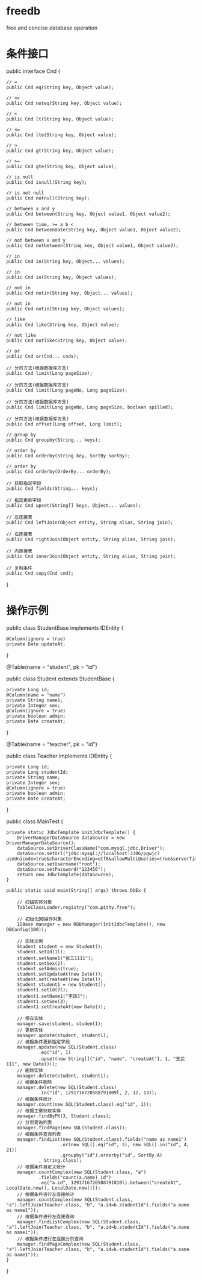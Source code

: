 # freedb
free and concise database operation

# 条件接口

public interface Cnd {

    // =
    public Cnd eq(String key, Object value);

    // <>
    public Cnd noteq(String key, Object value);

    // <
    public Cnd lt(String key, Object value);

    // <=
    public Cnd lte(String key, Object value);

    // >
    public Cnd gt(String key, Object value);

    // >=
    public Cnd gte(String key, Object value);

    // is null
    public Cnd isnull(String key);

    // is not null
    public Cnd notnull(String key);

    // between x and y
    public Cnd between(String key, Object value1, Object value2);

    // between time, >= a b <
    public Cnd betweenDate(String key, Object value1, Object value2);

    // not between x and y
    public Cnd notbetween(String key, Object value1, Object value2);

    // in
    public Cnd in(String key, Object... values);

    // in
    public Cnd in(String key, Object values);

    // not in
    public Cnd notin(String key, Object... values);

    // not in
    public Cnd notin(String key, Object values);

    // like
    public Cnd like(String key, Object value);

    // not like
    public Cnd notlike(String key, Object value);

    // or
    public Cnd or(Cnd... cnds);

    // 分页方法(根据数据库方言)
    public Cnd limit(Long pageSize);

    // 分页方法(根据数据库方言)
    public Cnd limit(Long pageNo, Long pageSize);

    // 分页方法(根据数据库方言)
    public Cnd limit(Long pageNo, Long pageSize, boolean spilled);

    // 分页方法(根据数据库方言)
    public Cnd offset(Long offset, Long limit);

    // group by
    public Cnd groupby(String... keys);

    // order by
    public Cnd orderby(String key, SortBy sortBy);

    // order by
    public Cnd orderby(OrderBy... orderBy);

    // 获取指定字段
    public Cnd fields(String... keys);

    // 指定更新字段
    public Cnd upset(String[] keys, Object... values);

    // 左连接表
    public Cnd leftJoin(Object entity, String alias, String join);

    // 右连接表
    public Cnd rightJoin(Object entity, String alias, String join);

    // 内连接表
    public Cnd innerJoin(Object entity, String alias, String join);

    // 复制条件
    public Cnd copy(Cnd cnd);

}

# 操作示例

public class StudentBase implements IDEntity {

    @Column(ignore = true)
    private Date updateAt;
    
}

@Table(name = "student", pk = "id")

public class Student extends StudentBase {

    private Long id;
    @Column(name = "name")
    private String name1;
    private Integer sex;
    @Column(ignore = true)
    private boolean admin;
    private Date createAt;

}

@Table(name = "teacher", pk = "id")

public class Teacher implements IDEntity {

    private Long id;
    private Long studentId;
    private String name;
    private Integer sex;
    @Column(ignore = true)
    private boolean admin;
    private Date createAt;

}

public class MainTest {

    private static JdbcTemplate initJdbcTemplate() {
        DriverManagerDataSource dataSource = new DriverManagerDataSource();
        dataSource.setDriverClassName("com.mysql.jdbc.Driver");
        dataSource.setUrl("jdbc:mysql://localhost:3306/pgwjc?useUnicode=true&characterEncoding=utf8&allowMultiQueries=true&serverTimezone=UTC");
        dataSource.setUsername("root");
        dataSource.setPassword("123456");
        return new JdbcTemplate(dataSource);
    }

    public static void main(String[] args) throws DbEx {

        // 扫描实体对象
        TableClassLoader.registry("com.pithy.free");

        // 初始化DB操作对象
        IDBase manager = new RDBManager(initJdbcTemplate(), new DBConfig(100));

        // 实体示例
        Student student = new Student();
        student.setId(1l);
        student.setName1("张三1111");
        student.setSex(2);
        student.setAdmin(true);
        student.setUpdateAt(new Date());
        student.setCreateAt(new Date());
        Student student1 = new Student();
        student1.setId(7l);
        student1.setName1("李四3");
        student1.setSex(3);
        student1.setCreateAt(new Date());

        // 保存实体
        manager.save(student, student1);
        // 更新实体
        manager.update(student, student1);
        // 根据条件更新指定字段
        manager.update(new SQL(Student.class)
                .eq("id", 1)
                .upset(new String[]{"id", "name", "createAt"}, 1, "王武111", new Date()));
        // 删除实体
        manager.delete(student, student1);
        // 根据条件删除
        manager.delete(new SQL(Student.class)
                .in("id", 1291716720588791809l, 2, 12, 13));
        // 根据条件统计
        manager.count(new SQL(Student.class).eq("id", 1));
        // 根据主键获取实体
        manager.findByPK(3, Student.class);
        // 分页查询列表
        manager.findPage(new SQL(Student.class));
        // 根据条件查询列表
        manager.findList(new SQL(Student.class).fields("name as name1")
                        .or(new SQL().eq("id", 3), new SQL().in("id", 4, 21))
                        .groupby("id").orderby("id", SortBy.A)
                , String.class);
        // 根据条件自定义统计
        manager.countComplex(new SQL(Student.class, "a")
                .fields("count(a.name) id")
                .eq("a.id", 1291716720588791810l).between("createAt", LocalDate.now(), LocalDate.now()));
        // 根据条件进行左连接统计
        manager.countComplex(new SQL(Student.class, "a").leftJoin(Teacher.class, "b", "a.id=b.studentId").fields("a.name as name1"));
        // 根据条件进行左连接查询
        manager.findListComplex(new SQL(Student.class, "a").leftJoin(Teacher.class, "b", "a.id=b.studentId").fields("a.name as name1"));
        // 根据条件进行左连接分页查询
        manager.findPageComplex(new SQL(Student.class, "a").leftJoin(Teacher.class, "b", "a.id=b.studentId").fields("a.name as name1"));
    }
}